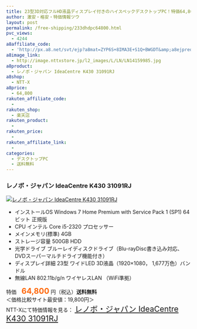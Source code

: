 ```yaml
---
title: 23型3D対応フルHD液晶ディスプレイ付きのハイスペックデスクトップPC！特価64,800円！送料無料！
author: 激安・格安・特価情報ツウ
layout: post
permalink: /free-shipping/233dhdpc64800.html
pvc_views:
  - 4244
a8affiliate_code:
  - 'http://px.a8.net/svt/ejp?a8mat=ZYP6S+8IMA3E+S1Q+BWGDT&amp;a8ejpredirect=http://nttxstore.jp/_II_LN14159985'
a8image_link:
  - http://image.nttxstore.jp/l2_images/L/LN/LN14159985.jpg
a8product:
  - レノボ・ジャパン IdeaCentre K430 31091RJ
a8shop:
  - NTT-X
a8price:
  - 64,800
rakuten_affiliate_code:
  - 
rakuten_shop:
  - 楽天店
rakuten_product:
  - 
rakuten_price:
  - 
rakuten_affiliate_link:
  - 
categories:
  - デスクトップPC
  - 送料無料
---
```

### レノボ・ジャパン IdeaCentre K430 31091RJ

<div class="img-bg2 img_L">
  <a title="レノボ・ジャパン IdeaCentre K430 31091RJ" href="http://px.a8.net/svt/ejp?a8mat=ZYP6S+8IMA3E+S1Q+BWGDT&a8ejpredirect=http://nttxstore.jp/_II_LN14159985" target="_blank"><img src="http://i2.wp.com/image.nttxstore.jp/l2_images/L/LN/LN14159985.jpg?resize=120%2C120" border="0" alt="レノボ・ジャパン IdeaCentre K430 31091RJ" style="border: 0pt none;" data-recalc-dims="1" /></a>
</div>

<!--more-->

  * インストールOS Windows 7 Home Premium with Service Pack 1 (SP1) 64ビット 正規版
  * CPU インテル Core i5-2320 プロセッサー
  * メインメモリ(標準) 4GB
  * ストレージ容量 500GB HDD
  * 光学ドライブ ブルーレイディスクドライブ（Blu-rayDisc書き込み対応、DVDスーパーマルチドライブ機能付き）
  * ディスプレイ詳細 23型 ワイドLED 3D液晶（1920×1080， 1,677万色）バンドル
  * 無線LAN 802.11b/g/n ワイヤレスLAN （WiFi準拠）

特価　<span style="color: #ff6600; font-size: 150%;"><strong>64,800</strong></span> 円（税込）**送料無料**  
＜価格比較サイト最安値：19,800円＞  
NTT-Xにて特価情報を見る： <span style="font-size: 150%;"><a href="http://px.a8.net/svt/ejp?a8mat=ZYP6S+8IMA3E+S1Q+BWGDT&a8ejpredirect=http://nttxstore.jp/_II_LN14159985" target="_blank">レノボ・ジャパン IdeaCentre K430 31091RJ</a></span>